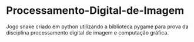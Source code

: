 # Processamento-Digital-de-Imagem
Jogo snake criado em python utilizando a biblioteca pygame para prova da disciplina processamento digital de imagem e computação gráfica.
